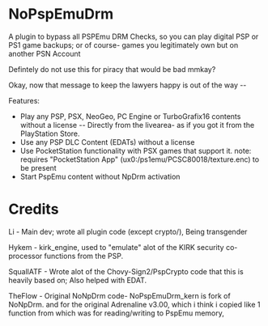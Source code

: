 # NoPspEmuDrm

A plugin to bypass all PSPEmu DRM Checks,
so you can play digital PSP or PS1 game backups; or of course- games you legitimately own but on another PSN Account

Defintely do not use this for piracy that would be bad mmkay?

Okay, now that message to keep the lawyers happy is out of the way --

Features: 
- Play any PSP, PSX, NeoGeo, PC Engine or TurboGrafix16 contents without a license -- Directly from the livearea- as if you got it from the PlayStation Store.
- Use any PSP DLC Content (EDATs) without a license 
- Use PocketStation functionality with PSX games that support it.
  note: requires "PocketStation App" (ux0:/ps1emu/PCSC80018/texture.enc) to be present
- Start PspEmu content without NpDrm activation

# Credits

Li         - Main dev; wrote all plugin code (except crypto/), Being transgender

Hykem      - kirk_engine, used to "emulate" alot of the KIRK security co-processor functions from the PSP.

SquallATF  - Wrote alot of the Chovy-Sign2/PspCrypto code that this is heavily based on; Also helped with EDAT. 

TheFlow    - Original NoNpDrm code- NoPspEmuDrm_kern is fork of NoNpDrm.
             and for the original Adrenaline v3.00, which i think i copied like 1 function from
			 which was for reading/writing to PspEmu memory,

